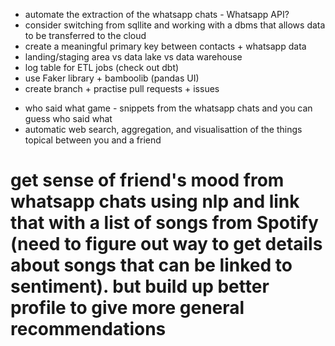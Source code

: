 - automate the extraction of the whatsapp chats - Whatsapp API?
- consider switching from sqllite and working with a dbms that allows data to be transferred to the cloud
- create a meaningful primary key between contacts + whatsapp data
- landing/staging area vs data lake vs data warehouse
- log table for ETL jobs (check out dbt)
- use Faker library + bamboolib (pandas UI)
- create branch + practise pull requests + issues

* who said what game - snippets from the whatsapp chats and you can guess who said what
* automatic web search, aggregation, and visualisattion of the things topical between you and a friend

# get sense of friend's mood from whatsapp chats using nlp and link that with a list of songs from Spotify (need to figure out way to get details about songs that can be linked to sentiment). but build up better profile to give more general recommendations
